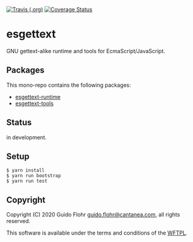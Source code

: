 [![Travis (.org)](https://img.shields.io/travis/gflohr/esgettext.svg)](https://travis-ci.org/gflohr/esgettext)
[![Coverage Status](https://coveralls.io/repos/github/gflohr/esgettext/badge.svg?branch=master)](https://coveralls.io/github/gflohr/esgettext?branch=master)

# esgettext

GNU gettext-alike runtime and tools for EcmaScript/JavaScript.

## Packages

This mono-repo contains the following packages:

* [esgettext-runtime](packages/esgettext-runtime/README.md)
* [esgettext-tools](packages/esgettext-tools/README.md)

## Status

in development.

## Setup

```
$ yarn install
$ yarn run bootstrap
$ yarn run test
```

## Copyright

Copyright (C) 2020 Guido Flohr <guido.flohr@cantanea.com>, all
rights reserved.

This software is available under the terms and conditions of the
[WFTPL](http://www.wtfpl.net/about).
